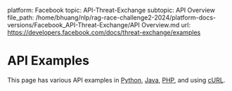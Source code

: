 platform: Facebook
topic: API-Threat-Exchange
subtopic: API Overview
file_path: /home/bhuang/nlp/rag-race-challenge2-2024/platform-docs-versions/Facebook_API-Threat-Exchange/API Overview.md
url: https://developers.facebook.com/docs/threat-exchange/examples

# API Examples

This page has various API examples in [Python](#python_examples), [Java](#java_examples), [PHP](#php_examples), and using [cURL](#curl_examples).